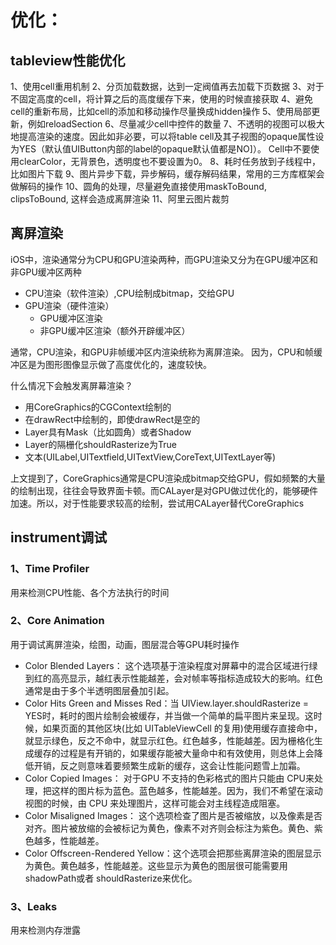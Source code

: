 # 优化：
## tableview性能优化


1、使用cell重用机制
2、分页加载数据，达到一定阀值再去加载下页数据
3、对于不固定高度的cell，将计算之后的高度缓存下来，使用的时候直接获取
4、避免cell的重新布局，比如cell的添加和移动操作尽量换成hidden操作
5、使用局部更新，例如reloadSection
6、尽量减少cell中控件的数量
7、不透明的视图可以极大地提高渲染的速度。因此如非必要，可以将table cell及其子视图的opaque属性设为YES（默认值UIButton内部的label的opaque默认值都是NO]）。
Cell中不要使用clearColor，无背景色，透明度也不要设置为0。
8、耗时任务放到子线程中，比如图片下载
9、图片异步下载，异步解码，缓存解码结果，常用的三方库框架会做解码的操作
10、圆角的处理，尽量避免直接使用maskToBound, clipsToBound, 这样会造成离屏渲染
11、阿里云图片裁剪


## 离屏渲染
iOS中，渲染通常分为CPU和GPU渲染两种，而GPU渲染又分为在GPU缓冲区和非GPU缓冲区两种

- CPU渲染（软件渲染）,CPU绘制成bitmap，交给GPU
- GPU渲染（硬件渲染） 
    - GPU缓冲区渲染
    - 非GPU缓冲区渲染（额外开辟缓冲区）
    
通常，CPU渲染，和GPU非帧缓冲区内渲染统称为离屏渲染。
因为，CPU和帧缓冲区是为图形图像显示做了高度优化的，速度较快。

什么情况下会触发离屏幕渲染？

- 用CoreGraphics的CGContext绘制的
- 在drawRect中绘制的，即使drawRect是空的
- Layer具有Mask（比如圆角）或者Shadow
- Layer的隔栅化shouldRasterize为True
- 文本(UILabel,UITextfield,UITextView,CoreText,UITextLayer等)

上文提到了，CoreGraphics通常是CPU渲染成bitmap交给GPU，假如频繁的大量的绘制出现，往往会导致界面卡顿。而CALayer是对GPU做过优化的，能够硬件加速。所以，对于性能要求较高的绘制，尝试用CALayer替代CoreGraphics

## instrument调试
### 1、Time Profiler
用来检测CPU性能、各个方法执行的时间


### 2、Core Animation

用于调试离屏渲染，绘图，动画，图层混合等GPU耗时操作

- Color Blended Layers： 这个选项基于渲染程度对屏幕中的混合区域进行绿到红的高亮显示，越红表示性能越差，会对帧率等指标造成较大的影响。红色通常是由于多个半透明图层叠加引起。
- Color Hits Green and Misses Red：当 UIView.layer.shouldRasterize = YES时，耗时的图片绘制会被缓存，并当做一个简单的扁平图片来呈现。这时候，如果页面的其他区块(比如 UITableViewCell 的复用)使用缓存直接命中，就显示绿色，反之不命中，就显示红色。红色越多，性能越差。因为栅格化生成缓存的过程是有开销的，如果缓存能被大量命中和有效使用，则总体上会降低开销，反之则意味着要频繁生成新的缓存，这会让性能问题雪上加霜。
- Color Copied Images： 对于GPU 不支持的色彩格式的图片只能由 CPU来处理，把这样的图片标为蓝色。蓝色越多，性能越差。因为，我们不希望在滚动视图的时候，由 CPU 来处理图片，这样可能会对主线程造成阻塞。
- Color Misaligned Images： 这个选项检查了图片是否被缩放，以及像素是否对齐。图片被放缩的会被标记为黄色，像素不对齐则会标注为紫色。黄色、紫色越多，性能越差。
- Color Offscreen-Rendered Yellow：这个选项会把那些离屏渲染的图层显示为黄色。黄色越多，性能越差。这些显示为黄色的图层很可能需要用 shadowPath或者 shouldRasterize来优化。

### 3、Leaks
用来检测内存泄露
